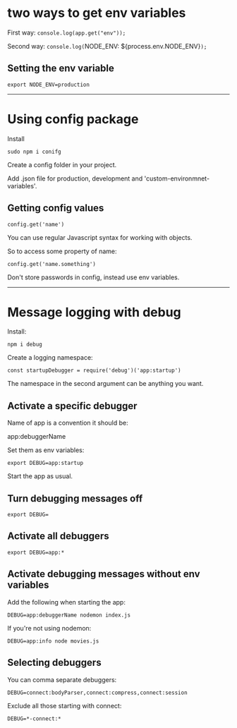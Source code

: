 # two ways to get env variables

First way:
`console.log(app.get("env"));`

Second way:
`console.log(`NODE_ENV: \${process.env.NODE_ENV}`);`

## Setting the env variable

`export NODE_ENV=production`

---

# Using config package

Install

`sudo npm i conifg`

Create a config folder in your project.

Add .json file for production, development and 'custom-environmnet-variables'.

## Getting config values

`config.get('name')`

You can use regular Javascript syntax for working with objects.

So to access some property of name:

`config.get('name.something')`

Don't store passwords in config, instead use env variables.

---

# Message logging with debug

Install:

`npm i debug`

Create a logging namespace:

`const startupDebugger = require('debug')('app:startup')`

The namespace in the second argument can be anything you want.

## Activate a specific debugger

Name of app is a convention it should be:

app:debuggerName

Set them as env variables:

`export DEBUG=app:startup`

Start the app as usual.

## Turn debugging messages off

`export DEBUG=`

## Activate all debuggers

`export DEBUG=app:*`

## Activate debugging messages without env variables

Add the following when starting the app:

`DEBUG=app:debuggerName nodemon index.js`

If you're not using nodemon:

`DEBUG=app:info node movies.js`

## Selecting debuggers

You can comma separate debuggers:

`DEBUG=connect:bodyParser,connect:compress,connect:session`

Exclude all those starting with connect:

`DEBUG=*-connect:*`
